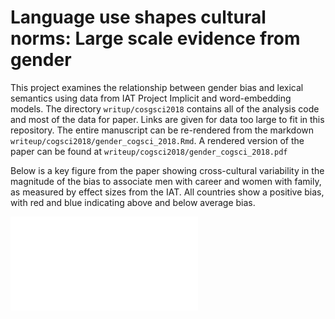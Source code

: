 Language use shapes cultural norms: Large scale evidence from gender
===

This project examines the relationship between gender bias and lexical semantics using data from IAT Project Implicit and word-embedding models. The directory `writup/cosgsci2018` contains all of the analysis code and most of the data for paper. Links are given for data too large to fit in this repository. The entire manuscript can be re-rendered from the markdown `writeup/cogsci2018/gender_cogsci_2018.Rmd`. A rendered version of the paper can be found at `writeup/cogsci2018/gender_cogsci_2018.pdf`

Below is a key figure from the paper showing cross-cultural variability in the magnitude of the bias to associate men with career and women with family, as measured by effect sizes from the IAT. All countries show a positive bias, with red and blue indicating above and below average bias. 

![](writeup/cogsci2018/figs/country_gender_bias_map-1.pdf?raw=true)